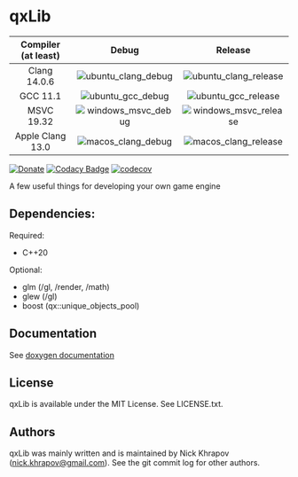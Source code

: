 # qxLib

| Compiler (at least) | Debug | Release |
| :---: | :---: | :---: |
| Clang 14.0.6 | ![ubuntu_clang_debug](https://github.com/n0lavar/qxLib/workflows/ubuntu_clang_debug/badge.svg)  | ![ubuntu_clang_release](https://github.com/n0lavar/qxLib/workflows/ubuntu_clang_release/badge.svg)  |
| GCC 11.1 | ![ubuntu_gcc_debug](https://github.com/n0lavar/qxLib/workflows/ubuntu_gcc_debug/badge.svg)  | ![ubuntu_gcc_release](https://github.com/n0lavar/qxLib/workflows/ubuntu_gcc_release/badge.svg)  |
| MSVC 19.32 | ![windows_msvc_debug](https://github.com/n0lavar/qxLib/workflows/windows_msvc_debug/badge.svg) | ![windows_msvc_release](https://github.com/n0lavar/qxLib/workflows/windows_msvc_release/badge.svg) |
| Apple Clang 13.0 | ![macos_clang_debug](https://github.com/n0lavar/qxLib/workflows/macos_clang_debug/badge.svg) | ![macos_clang_release](https://github.com/n0lavar/qxLib/workflows/macos_clang_release/badge.svg) |

[![Donate](https://img.shields.io/badge/Donate-PayPal-green.svg)](http://paypal.me/nickkhrapov)
[![Codacy Badge](https://api.codacy.com/project/badge/Grade/ab3175ce6af6453284f8a639306a6935)](https://www.codacy.com/manual/n0lavar/qxLib?utm_source=github.com&amp;utm_medium=referral&amp;utm_content=n0lavar/qxLib&amp;utm_campaign=Badge_Grade)
[![codecov](https://codecov.io/gh/n0lavar/qxLib/branch/master/graph/badge.svg)](https://codecov.io/gh/n0lavar/qxLib)

A few useful things for developing your own game engine

## Dependencies:

Required:
+ C++20

Optional:
+ glm (/gl, /render, /math)
+ glew (/gl)
+ boost (qx::unique_objects_pool)
  
## Documentation
See [doxygen documentation](https://n0lavar.github.io/qxLib/files.html)
  
## License

qxLib is available under the MIT License. See LICENSE.txt.


## Authors

qxLib was mainly written and is maintained by Nick Khrapov
(nick.khrapov@gmail.com). See the git commit log for other authors.
